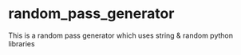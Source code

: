 # random_pass_generator
This is a random pass generator which uses string & random python libraries
